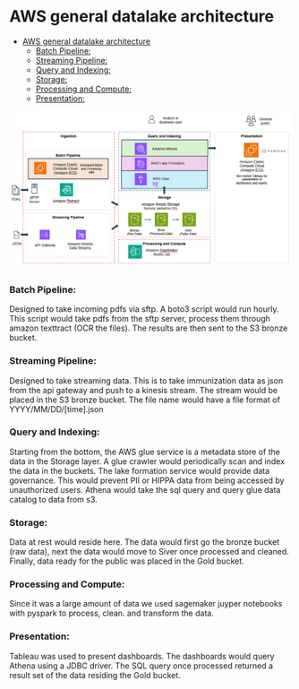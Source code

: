 # AWS general datalake architecture
- [AWS general datalake architecture](#aws-general-datalake-architecture)
    - [Batch Pipeline:](#batch-pipeline)
    - [Streaming Pipeline:](#streaming-pipeline)
    - [Query and Indexing:](#query-and-indexing)
    - [Storage:](#storage)
    - [Processing and Compute:](#processing-and-compute)
    - [Presentation:](#presentation)

![Generalized data lake](https://raw.githubusercontent.com/udelblue/udelblue.github.io/main/images/datalake.png)

### Batch Pipeline: 
Designed to take incoming pdfs via sftp. A boto3 script would run hourly. This script would take pdfs from the sftp server, process them through amazon texttract (OCR the files). The results are then sent to the S3 bronze bucket.

### Streaming Pipeline:
Designed to take streaming data. This is to take immunization data as json from the api gateway and push to a kinesis stream. The stream would be placed in the S3 bronze bucket. The file name would have a file format of YYYY/MM/DD/[time].json

### Query and Indexing:
Starting from the bottom, the AWS glue service is a metadata store of the data in the Storage layer. A glue crawler would periodically scan and index the data in the buckets. The lake formation service would provide data governance. This would prevent PII or HIPPA data from being accessed by unauthorized users. 
Athena would take the sql query and query glue data catalog to data from s3. 

### Storage: 
Data at rest would reside here. The data would first go the bronze bucket (raw data), next the data would move to Siver once processed and cleaned. Finally, data ready for the public was placed in the Gold bucket. 

### Processing and Compute:
Since it was a large amount of data we used sagemaker juyper notebooks with pyspark to process, clean. and transform the data. 
 
### Presentation:
Tableau was used to present dashboards. The dashboards would query Athena using a JDBC driver. The SQL query once processed returned a result set of the data residing the Gold bucket. 

